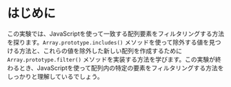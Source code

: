 # はじめに

この実験では、JavaScriptを使って一致する配列要素をフィルタリングする方法を探ります。`Array.prototype.includes()` メソッドを使って除外する値を見つける方法と、これらの値を除外した新しい配列を作成するために `Array.prototype.filter()` メソッドを実装する方法を学びます。この実験が終わるとき、JavaScriptを使って配列内の特定の要素をフィルタリングする方法をしっかりと理解しているでしょう。
